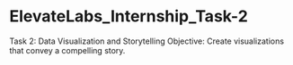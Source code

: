 # ElevateLabs_Internship_Task-2
Task 2: Data Visualization and Storytelling Objective: Create visualizations that convey a compelling story.
